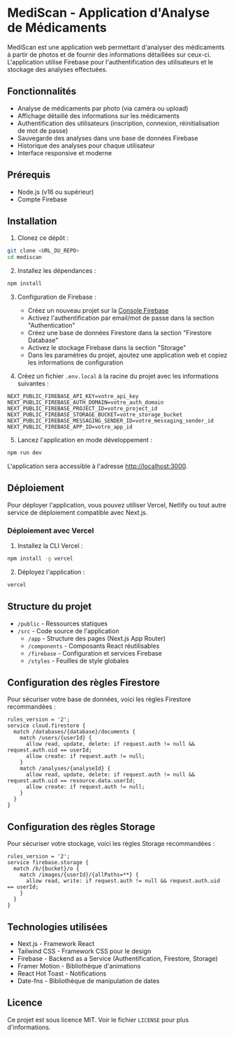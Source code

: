 # MediScan - Application d'Analyse de Médicaments

MediScan est une application web permettant d'analyser des médicaments à partir de photos et de fournir des informations détaillées sur ceux-ci. L'application utilise Firebase pour l'authentification des utilisateurs et le stockage des analyses effectuées.

## Fonctionnalités

- Analyse de médicaments par photo (via caméra ou upload)
- Affichage détaillé des informations sur les médicaments
- Authentification des utilisateurs (inscription, connexion, réinitialisation de mot de passe)
- Sauvegarde des analyses dans une base de données Firebase
- Historique des analyses pour chaque utilisateur
- Interface responsive et moderne

## Prérequis

- Node.js (v16 ou supérieur)
- Compte Firebase

## Installation

1. Clonez ce dépôt :
```bash
git clone <URL_DU_REPO>
cd mediscan
```

2. Installez les dépendances :
```bash
npm install
```

3. Configuration de Firebase :
   - Créez un nouveau projet sur la [Console Firebase](https://console.firebase.google.com/)
   - Activez l'authentification par email/mot de passe dans la section "Authentication"
   - Créez une base de données Firestore dans la section "Firestore Database"
   - Activez le stockage Firebase dans la section "Storage"
   - Dans les paramètres du projet, ajoutez une application web et copiez les informations de configuration

4. Créez un fichier `.env.local` à la racine du projet avec les informations suivantes :
```
NEXT_PUBLIC_FIREBASE_API_KEY=votre_api_key
NEXT_PUBLIC_FIREBASE_AUTH_DOMAIN=votre_auth_domain
NEXT_PUBLIC_FIREBASE_PROJECT_ID=votre_project_id
NEXT_PUBLIC_FIREBASE_STORAGE_BUCKET=votre_storage_bucket
NEXT_PUBLIC_FIREBASE_MESSAGING_SENDER_ID=votre_messaging_sender_id
NEXT_PUBLIC_FIREBASE_APP_ID=votre_app_id
```

5. Lancez l'application en mode développement :
```bash
npm run dev
```

L'application sera accessible à l'adresse [http://localhost:3000](http://localhost:3000).

## Déploiement

Pour déployer l'application, vous pouvez utiliser Vercel, Netlify ou tout autre service de déploiement compatible avec Next.js.

### Déploiement avec Vercel

1. Installez la CLI Vercel :
```bash
npm install -g vercel
```

2. Déployez l'application :
```bash
vercel
```

## Structure du projet

- `/public` - Ressources statiques
- `/src` - Code source de l'application
  - `/app` - Structure des pages (Next.js App Router)
  - `/components` - Composants React réutilisables
  - `/firebase` - Configuration et services Firebase
  - `/styles` - Feuilles de style globales

## Configuration des règles Firestore

Pour sécuriser votre base de données, voici les règles Firestore recommandées :

```
rules_version = '2';
service cloud.firestore {
  match /databases/{database}/documents {
    match /users/{userId} {
      allow read, update, delete: if request.auth != null && request.auth.uid == userId;
      allow create: if request.auth != null;
    }
    match /analyses/{analyseId} {
      allow read, update, delete: if request.auth != null && request.auth.uid == resource.data.userId;
      allow create: if request.auth != null;
    }
  }
}
```

## Configuration des règles Storage

Pour sécuriser votre stockage, voici les règles Storage recommandées :

```
rules_version = '2';
service firebase.storage {
  match /b/{bucket}/o {
    match /images/{userId}/{allPaths=**} {
      allow read, write: if request.auth != null && request.auth.uid == userId;
    }
  }
}
```

## Technologies utilisées

- Next.js - Framework React
- Tailwind CSS - Framework CSS pour le design
- Firebase - Backend as a Service (Authentification, Firestore, Storage)
- Framer Motion - Bibliothèque d'animations
- React Hot Toast - Notifications
- Date-fns - Bibliothèque de manipulation de dates

## Licence

Ce projet est sous licence MIT. Voir le fichier `LICENSE` pour plus d'informations.
